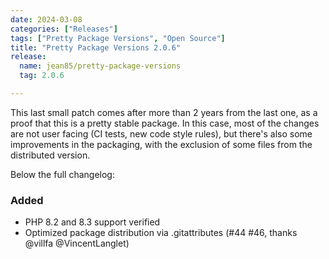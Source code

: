 ```yaml
---
date: 2024-03-08
categories: ["Releases"]
tags: ["Pretty Package Versions", "Open Source"]
title: "Pretty Package Versions 2.0.6"
release:
  name: jean85/pretty-package-versions
  tag: 2.0.6

---
```

This last small patch comes after more than 2 years from the last one, as a proof that this is a pretty stable package. In this case, most of the changes are not user facing (CI tests, new code style rules), but there's also some improvements in the packaging, with the exclusion of some files from the distributed version.
<!--more-->
Below the full changelog:

### Added
* PHP 8.2 and 8.3 support verified
* Optimized package distribution via .gitattributes (#44 #46, thanks @villfa @VincentLanglet)
